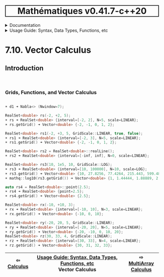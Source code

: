 <h1 style='border: 2px solid; text-align: center'>Mathématiques v0.41.7-c++20</h1>

<details>

<summary>Documentation</summary>

# [Documentation](../../README.md)<br>
1. [License](../../license/README.md)<br>
2. [About](../../about/README.md)<br>
3. [Status, Planned Work & Release Notes](../../status-release/README.md)<br>
4. [Description and Example Usage](../../overview/README.md)<br>
5. [Installation](../../installation/README.md)<br>
6. [Your First Mathématiques Project](../../first-project/README.md)<br>
7. _Usage Guide: Syntax, Data Types, Functions, etc_ <br>
8. [Benchmarks](../../benchmarks/README.md)<br>
9. [Tests](../../test/README.md)<br>
10. [Developer Guide: Modifying and Extending Mathématiques](../../developer-guide/README.md)<br>


</details>



<details>

<summary>Usage Guide: Syntax, Data Types, Functions, etc</summary>

# [7. Usage Guide: Syntax, Data Types, Functions, etc](../README.md)<br>
7.1. [Usage Guide Notation](../notation/README.md)<br>
7.2. [Scalar Types (Real, Imaginary, Complex & Quaternion)](../scalars/README.md)<br>
7.3. [Container Types (Vector, Matrix & MultiArray)](../multiarrays/README.md)<br>
7.4. [Operators](../operators/README.md)<br>
7.5. [Functions](../functions/README.md)<br>
7.6. [Linear Algebra](../linear-algebra/README.md)<br>
7.7. [Indexing, Masks, and Sorting](../indexing-sorting/README.md)<br>
7.8. [Ranges and Grids](../ranges-grids/README.md)<br>
7.9. [Calculus](../calculus/README.md)<br>
7.10. _Vector Calculus_ <br>
7.11. [MultiArray Calculus](../tensor-calculus/README.md)<br>
7.12. [Display of Results](../display/README.md)<br>
7.13. [FILE I/O](../file-io/README.md)<br>
7.14. [Debug Modes](../debug/README.md)<br>


</details>



# 7.10. Vector Calculus



## Introduction



<br>

### Grids, Functions, and Vector Calculus


```C++

☀ d1 ➜ Nabla<> (Nwindow=7);

RealSet<double> rs(-2, +2, 5);
☀ rs ➜ RealSet<double> {interval=[-2, 2], N=5, scale=LINEAR};
☀ rs.getGrid() ➜ Vector<double> {-2, -1, 0, 1, 2};

RealSet<double> rs1(-2, +3, 5, GridScale::LINEAR, true, false);
☀ rs1 ➜ RealSet<double> {interval=[-2, 3], N=5, scale=LINEAR};
☀ rs1.getGrid() ➜ Vector<double> {-2, -1, 0, 1, 2};

RealSet<double> rs2 = RealSet<double>::realLine();
☀ rs2 ➜ RealSet<double> {interval=[-inf, inf], N=0, scale=LINEAR};

RealSet<double> rs3(10, 1e5, 10, GridScale::LOG);
☀ rs3 ➜ RealSet<double> {interval=[10, 100000], N=10, scale=LOG};
☀ rs3.getGrid() ➜ Vector<double> {10, 27.8256, 77.4264, 215.443, 599.484, 1668.1, 4641.59, 12915.5, 35938.1, 100000};
☀ mathq::log10(rs3.getGrid()) ➜ Vector<double> {1, 1.44444, 1.88889, 2.33333, 2.77778, 3.22222, 3.66667, 4.11111, 4.55556, 5};

auto rs4 = RealSet<double>::point(2.5);
☀ rs4 ➜ RealSet<double> {point=2.5};
☀ rs4.getGrid() ➜ Vector<double> {2.5};

RealSet<double> rx(-10, +10, 3);
☀ rx ➜ RealSet<double> {interval=[-10, 10], N=3, scale=LINEAR};
☀ rx.getGrid() ➜ Vector<double> {-10, 0, 10};

RealSet<double> ry(-20, 20, 5, GridScale::LINEAR);
☀ ry ➜ RealSet<double> {interval=[-20, 20], N=5, scale=LINEAR};
☀ ry.getGrid() ➜ Vector<double> {-20, -10, 0, 10, 20};
RealSet<double> rz(30, 33, 4, GridScale::LINEAR);
☀ rz ➜ RealSet<double> {interval=[30, 33], N=4, scale=LINEAR};
☀ rz.getGrid() ➜ Vector<double> {30, 31, 32, 33};
```


| ⇦ <br />[Calculus](../calculus/README.md)  | [Usage Guide: Syntax, Data Types, Functions, etc](../README.md)<br />Vector Calculus<br /><img width=1000/> | ⇨ <br />[MultiArray Calculus](../tensor-calculus/README.md)   |
| ------------ | :-------------------------------: | ------------ |

